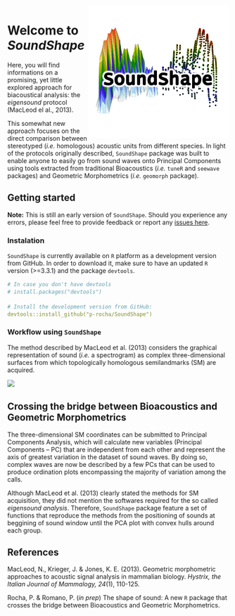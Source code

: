 <img align="right" height="300" src="logo.png" />

# Welcome to *SoundShape* 
Here, you will find informations on a promising, yet little explored approach for biacoustical analysis: the *eigensound* protocol (MacLeod el al., 2013). 

This somewhat new approach focuses on the direct comparison between stereotyped (*i.e.* homologous) acoustic units from different species. In light of the protocols originally described, `SoundShape` package was built to enable anyone to easily go from sound waves onto Principal Components using tools extracted from traditional Bioacoustics (*i.e.* `tuneR` and `seewave` packages) and Geometric Morphometrics (*i.e.* `geomorph` package).

## Getting started
**Note:** This is still an early version of `SoundShape`. Should you experience any errors, please feel free to provide feedback or report any [issues here](https://github.com/p-rocha/SoundShape/issues).

### Instalation
`SoundShape` is currently available on `R` platform as a development version from GitHub. In order to download it, make sure to have an updated `R` version (>=3.3.1) and the package `devtools`. 

```yml
# In case you don't have devtools
# install.packages("devtools")

# Install the development version from GitHub:
devtools::install_github("p-rocha/SoundShape")
```

### Workflow using `SoundShape`
The method described by MacLeod et al. (2013) considers the graphical representation of sound (*i.e.* a spectrogram) as complex three-dimensional surfaces from which topologically homologous semilandmarks (SM) are acquired. 

<img height="180" src="https://github.com/p-rocha/SoundShape/blob/master/man/figures/spectros.jpg" />




## Crossing the bridge between Bioacoustics and Geometric Morphometrics

The three-dimensional SM coordinates can be submitted to Principal Components Analysis, which will calculate new variables (Principal Components – PC) that are independent from each other and represent the axis of greatest
variation in the dataset of sound waves. By doing so, complex waves are now be described by a few PCs that can be used to produce ordination plots encompassing the majority of variation among the calls.

Although MacLeod et al. (2013) clearly stated the methods for SM acquisition, they did not mention the softwares required for the so called *eigensound analysis*. Therefore, `SoundShape` package feature a set of functions that reproduce the methods from the positioning of sounds at beggining of sound window until the PCA plot with convex hulls around each group. 


## References
MacLeod, N., Krieger, J. & Jones, K. E. (2013). Geometric morphometric approaches to acoustic signal analysis in mammalian biology. *Hystrix, the Italian Journal of Mammalogy, 24*(1), 110-125.

Rocha, P. & Romano, P. (*in prep*) The shape of sound: A new `R` package that crosses the bridge between Bioacoustics and Geometric Morphometrics.

